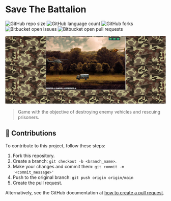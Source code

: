 # Save The Battalion

![GitHub repo size](https://img.shields.io/github/repo-size/ericksont/game-save-the-battalion?style=for-the-badge)
![GitHub language count](https://img.shields.io/github/languages/count/ericksont/game-save-the-battalion?style=for-the-badge)
![GitHub forks](https://img.shields.io/github/forks/ericksont/game-save-the-battalion?style=for-the-badge)
![Bitbucket open issues](https://img.shields.io/bitbucket/issues/ericksont/game-save-the-battalion?style=for-the-badge)
![Bitbucket open pull requests](https://img.shields.io/bitbucket/pr-raw/ericksont/game-save-the-battalion?style=for-the-badge)

<img src="image.png" alt="Imagem com modelo do jogo">

> Game with the objective of destroying enemy vehicles and rescuing prisoners.

## 🤝 Contributions

To contribute to this project, follow these steps:

1. Fork this repository.
2. Create a branch: `git checkout -b <branch_name>`.
3. Make your changes and commit them: `git commit -m '<commit_message>'`
4. Push to the original branch: `git push origin origin/main`
5. Create the pull request.

Alternatively, see the GitHub documentation at [how to create a pull request](https://help.github.com/en/github/collaborating-with-issues-and-pull-requests/creating-a-pull-request).
